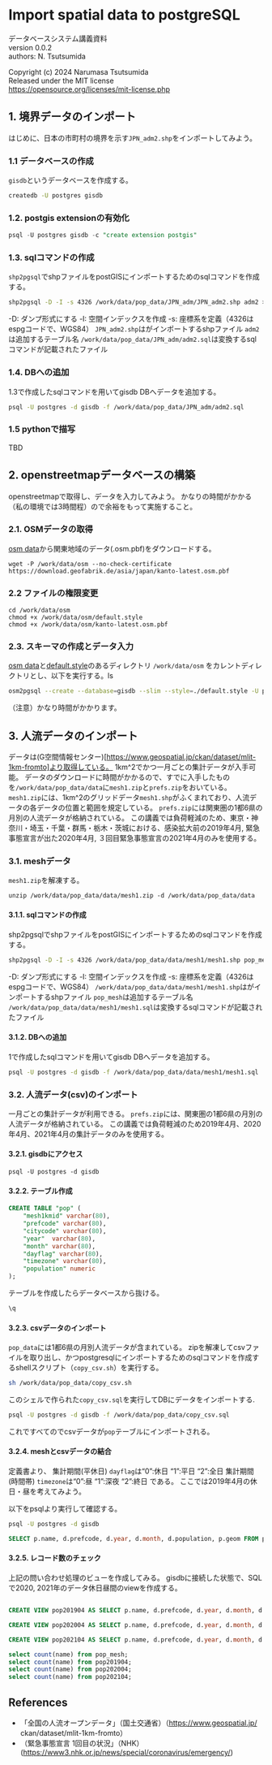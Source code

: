 # Import spatial data to postgreSQL

データベースシステム講義資料  
version 0.0.2  
authors: N. Tsutsumida  

Copyright (c) 2024 Narumasa Tsutsumida  
Released under the MIT license  
https://opensource.org/licenses/mit-license.php  


## 1. 境界データのインポート
はじめに、日本の市町村の境界を示す`JPN_adm2.shp`をインポートしてみよう。

### 1.1 データベースの作成
`gisdb`というデータベースを作成する。
```sh
createdb -U postgres gisdb
```
### 1.2. postgis extensionの有効化
```sql
psql -U postgres gisdb -c "create extension postgis"
```

### 1.3. sqlコマンドの作成
`shp2pgsql`でshpファイルをpostGISにインポートするためのsqlコマンドを作成する。

```sh
shp2pgsql -D -I -s 4326 /work/data/pop_data/JPN_adm/JPN_adm2.shp adm2 > /work/data/pop_data/JPN_adm/adm2.sql
```
-D: ダンプ形式にする
-I: 空間インデックスを作成
-s: 座標系を定義（4326はespgコードで、WGS84）
`JPN_adm2.shp`はがインポートするshpファイル
`adm2`は追加するテーブル名
`/work/data/pop_data/JPN_adm/adm2.sql`は変換するsqlコマンドが記載されたファイル

### 1.4. DBへの追加
1.3で作成したsqlコマンドを用いてgisdb DBへデータを追加する。

```sh
psql -U postgres -d gisdb -f /work/data/pop_data/JPN_adm/adm2.sql
```

### 1.5 pythonで描写
TBD

## 2. openstreetmapデータベースの構築
openstreetmapで取得し、データを入力してみよう。
かなりの時間がかかる（私の環境では3時間程）ので余裕をもって実施すること。
### 2.1. OSMデータの取得
[osm data](http://download.geofabrik.de/asia/japan.html)から関東地域のデータ(.osm.pbf)をダウンロードする。
```
wget -P /work/data/osm --no-check-certificate https://download.geofabrik.de/asia/japan/kanto-latest.osm.pbf
```

### 2.2 ファイルの権限変更
```
cd /work/data/osm
chmod +x /work/data/osm/default.style
chmod +x /work/data/osm/kanto-latest.osm.pbf
```

### 2.3. スキーマの作成とデータ入力
[osm data](http://download.geofabrik.de/asia/japan.html)と[default.style](https://learnosm.org/files/default.style)のあるディレクトリ `/work/data/osm` をカレントディレクトリとし、以下を実行する。ls

```sh
osm2pgsql --create --database=gisdb --slim --style=./default.style -U postgres -H localhost ./kanto-latest.osm.pbf
```
（注意）かなり時間がかかります。

<!-- ここまでやった -->
## 3. 人流データのインポート

データは(G空間情報センター)[https://www.geospatial.jp/ckan/dataset/mlit-1km-fromto]より取得している。
1km^2でかつ一月ごとの集計データが入手可能。
データのダウンロードに時間がかかるので、すでに入手したものを`/work/data/pop_data/data`に`mesh1.zip`と`prefs.zip`をおいている。
`mesh1.zip`には、1km^2のグリッドデータ`mesh1.shp`がふくまれており、人流データの各データの位置と範囲を規定している。
`prefs.zip`には関東圏の1都6県の月別の人流データが格納されている。
この講義では負荷軽減のため、東京・神奈川・埼玉・千葉・群馬・栃木・茨城における、感染拡大前の2019年4月, 緊急事態宣言が出た2020年4月, ３回目緊急事態宣言の2021年4月のみを使用する。

### 3.1. meshデータ
`mesh1.zip`を解凍する。

```
unzip /work/data/pop_data/data/mesh1.zip -d /work/data/pop_data/data
```

#### 3.1.1. sqlコマンドの作成
shp2pgsqlでshpファイルをpostGISにインポートするためのsqlコマンドを作成する。

```sh
shp2pgsql -D -I -s 4326 /work/data/pop_data/data/mesh1/mesh1.shp pop_mesh > /work/data/pop_data/data/mesh1/mesh1.sql
```
-D: ダンプ形式にする
-I: 空間インデックスを作成
-s: 座標系を定義（4326はespgコードで、WGS84）
`/work/data/pop_data/data/mesh1/mesh1.shp`はがインポートするshpファイル
`pop_mesh`は追加するテーブル名
`/work/data/pop_data/data/mesh1/mesh1.sql`は変換するsqlコマンドが記載されたファイル

#### 3.1.2. DBへの追加
1で作成したsqlコマンドを用いてgisdb DBへデータを追加する。

```sh
psql -U postgres -d gisdb -f /work/data/pop_data/data/mesh1/mesh1.sql
```

### 3.2. 人流データ(csv)のインポート
一月ごとの集計データが利用できる。
`prefs.zip`には、関東圏の1都6県の月別の人流データが格納されている。
この講義では負荷軽減のため2019年4月、2020年4月、2021年4月の集計データのみを使用する。

#### 3.2.1. gisdbにアクセス
```
psql -U postgres -d gisdb
```

#### 3.2.2. テーブル作成
```sql
CREATE TABLE "pop" (
    "mesh1kmid" varchar(80),
    "prefcode" varchar(80),
    "citycode" varchar(80),
    "year"  varchar(80),
    "month" varchar(80),
    "dayflag" varchar(80),
    "timezone" varchar(80),
    "population" numeric
);

```
テーブルを作成したらデータベースから抜ける。
```sql
\q
```
#### 3.2.3. csvデータのインポート
`pop_data`には1都6県の月別人流データが含まれている。
zipを解凍してcsvファイルを取り出し、かつpostgresqlにインポートするためのsqlコマンドを作成するshellスクリプト（`copy_csv.sh`）を実行する。

```sh
sh /work/data/pop_data/copy_csv.sh
```

このシェルで作られた`copy_csv.sql`を実行してDBにデータをインポートする.
```sh
psql -U postgres -d gisdb -f /work/data/pop_data/copy_csv.sql
```

これですべてのでcsvデータが`pop`テーブルにインポートされる。

#### 3.2.4. meshとcsvデータの結合
定義書より、
集計期間(平休日) `dayflag`は“0”:休日 “1”:平日 “2”:全日
集計期間(時間帯) `timezone`は“0”:昼 “1”:深夜 “2”:終日
である。
ここでは2019年4月の休日・昼を考えてみよう。

以下をpsqlより実行して確認する。

```sh
psql -U postgres -d gisdb
```
```sql
SELECT p.name, d.prefcode, d.year, d.month, d.population, p.geom FROM pop AS d INNER JOIN pop_mesh AS p ON p.name = d.mesh1kmid WHERE d.dayflag='0' AND d.timezone='0' AND d.year='2019';

```

#### 3.2.5. レコード数のチェック
上記の問い合わせ処理のビューを作成してみる。
gisdbに接続した状態で、SQLで2020, 2021年のデータ休日昼間のviewを作成する。
 ```sql

CREATE VIEW pop201904 AS SELECT p.name, d.prefcode, d.year, d.month, d.population, p.geom FROM pop AS d INNER JOIN pop_mesh AS p ON p.name = d.mesh1kmid WHERE d.dayflag='0' AND d.timezone='0' AND d.year='2019';

CREATE VIEW pop202004 AS SELECT p.name, d.prefcode, d.year, d.month, d.population, p.geom FROM pop AS d INNER JOIN pop_mesh AS p ON p.name = d.mesh1kmid WHERE d.dayflag='0' AND d.timezone='0' AND d.year='2020';

CREATE VIEW pop202104 AS SELECT p.name, d.prefcode, d.year, d.month, d.population, p.geom FROM pop AS d INNER JOIN pop_mesh AS p ON p.name = d.mesh1kmid WHERE d.dayflag='0' AND d.timezone='0' AND d.year='2021';

```

```sql
select count(name) from pop_mesh;
select count(name) from pop201904;
select count(name) from pop202004;
select count(name) from pop202104;
```

## References
- 「全国の人流オープンデータ」（国土交通省）（https://www.geospatial.jp/ ckan/dataset/mlit-1km-fromto）
- （緊急事態宣言 1回目の状況」（NHK）(https://www3.nhk.or.jp/news/special/coronavirus/emergency/)

